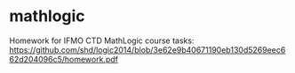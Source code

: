 # mathlogic
Homework for IFMO CTD MathLogic course
tasks: https://github.com/shd/logic2014/blob/3e62e9b40671190eb130d5269eec662d204096c5/homework.pdf
